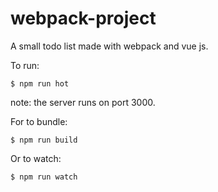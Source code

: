 # webpack-project

A small todo list made with webpack and vue js.

To run:

`$ npm run hot`

note: the server runs on port 3000.

For to bundle:

`$ npm run build`

Or to watch:

`$ npm run watch`

